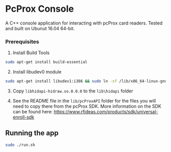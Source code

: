 # PcProx Console

A C++ console application for interacting with pcProx card readers. Tested and built on Ubunut 16.04 64-bit.

### Prerequisites

1. Install Build Tools

```bash
sudo apt-get install build-essential
```

2. Install libudev0 module

```bash
sudo apt-get install libudev1:i386 && sudo ln -sf /lib/x86_64-linux-gnu/libudev.so.1 /lib/x86_64-linux-gnu/libudev.so.0
```

3. Copy `libhidapi-hidraw.so.0.0.0` to the `lib\hidapi` folder

4. See the README file in the `lib/pcProxAPI` folder for the files you will need to copy there from the pcProx SDK. More information on the SDK can be found here: https://www.rfideas.com/products/sdk/universal-enroll-sdk

## Running the app

```bash
sudo ./run.sh
```
